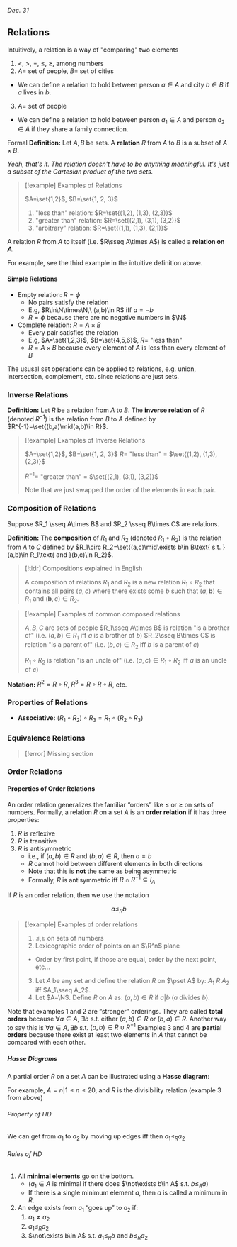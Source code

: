 *Dec. 31*
## Relations

Intuitively, a relation is a way of "comparing" two elements
1. $<$, $>$, $=$, $\leq$, $\geq$, among numbers
2. $A=$ set of people, $B=$ set of cities
  - We can define a relation to hold between person $a\in A$ and city $b\in B$ if $a$ lives in $b$.
3. $A=$ set of people
  - We can define a relation to hold between person $a_1\in A$ and person $a_2\in A$ if they share a family connection.

Formal **Definition:** Let $A,B$ be sets. A **relation** $R$ from $A$ to $B$ is a subset of $A\times B$.

_Yeah, that's it. The relation doesn't have to be anything meaningful. It's just a subset of the Cartesian product of the two sets._

> [!example] Examples of Relations
>
> $A=\set{1,2}$, $B=\set{1, 2, 3}$
>
> 1. "less than" relation: $R=\set{(1,2), (1,3), (2,3)}$
> 2. "greater than" relation: $R=\set{(2,1), (3,1), (3,2)}$
> 3. "arbitrary" relation: $R=\set{(1,1), (1,3), (2,1)}$

A relation $R$ from $A$ to itself (i.e. $R\sseq A\times A$) is called a **relation on $A$**.

For example, see the third example in the intuitive definition above.

#### Simple Relations
- Empty relation: $R=\phi$
  - No pairs satisfy the relation
  - E.g, $R\in\N\times\N,\ (a,b)\in R$ iff $a=-b$
  - $R=\phi$ because there are no negative numbers in $\N$
- Complete relation: $R=A\times B$
  - Every pair satisfies the relation
  - E.g, $A=\set{1,2,3}$, $B=\set{4,5,6}$, $R=$ "less than"
  - $R=A\times B$ because every element of $A$ is less than every element of $B$

The ususal set operations can be applied to relations, e.g. union, intersection, complement, etc. since relations are just sets.

### Inverse Relations
**Definition:** Let $R$ be a relation from $A$ to $B$. The **inverse relation** of $R$ (denoted $R^{-1}$) is the relation from $B$ to $A$ defined by $R^{-1}=\set{(b,a)\mid(a,b)\in R}$.

> [!example] Examples of Inverse Relations
>
> $A=\set{1,2}$, $B=\set{1, 2, 3}$ $R=$ "less than" = $\set{(1,2), (1,3), (2,3)}$
>
> $R^{-1}=$ "greater than" = $\set{(2,1), (3,1), (3,2)}$
>
> Note that we just swapped the order of the elements in each pair.

### Composition of Relations
Suppose $R_1 \sseq A\times B$ and $R_2 \sseq B\times C$ are relations.

**Definition:** The **composition** of $R_1$ and $R_2$ (denoted $R_1\circ R_2$) is the relation from $A$ to $C$ defined by $R_1\circ R_2=\set{(a,c)\mid\exists b\in B\text{ s.t. }(a,b)\in R_1\text{ and }(b,c)\in R_2}$.

> [!tldr] Compositions explained in English
>
> A composition of relations $R_1$ and $R_2$ is a new relation $R_1\circ R_2$ that contains all pairs $(a,c)$ where there exists some $b$ such that $(a,\boldsymbol{b})\in R_1$ and $(\boldsymbol{b},c)\in R_2$.

> [!example] Examples of common composed relations
>
> $A,B,C$ are sets of people
> $R_1\sseq A\times B$ is relation "is a brother of" (i.e. $(a,b)\in R_1$ iff $a$ is a brother of $b$)
> $R_2\sseq B\times C$ is relation "is a parent of" (i.e. $(b,c)\in R_2$ iff $b$ is a parent of $c$)
>
> $R_1\circ R_2$ is relation "is an uncle of" (i.e. $(a,c)\in R_1\circ R_2$ iff $a$ is an uncle of $c$)

**Notation:** $R^2=R\circ R$, $R^3=R\circ R\circ R$, etc.

### Properties of Relations
- **Associative:** $(R_1\circ R_2)\circ R_3=R_1\circ(R_2\circ R_3)$

### Equivalence Relations
> [!error] Missing section
### Order Relations
#### Properties of Order Relations
An order relation generalizes the familiar “orders” like ≤ or ≥ on sets of numbers.
Formally, a relation $R$ on a set $A$ is an **order relation** if it has three properties:

1. $R$ is reflexive
2. $R$ is transitive
3. $R$ is antisymmetric
	- i.e., if $(a,b)\in R$ and $(b,a)\in R$, then $a=b$
	- $R$ cannot hold between different elements in both directions
	- Note that this is **not** the same as being asymmetric
	- Formally, $R$ is antisymmetric iff $R\cap R^{-1}\subseteq I_A$

If $R$ is an order relation, then we use the notation

$$a\leqslant_Rb$$

> [!example] Examples of order relations
> 
> 1. $\leq,\geq$ on sets of numbers
> 2. Lexicographic order of points on an $\R^n$ plane
> 	- Order by first point, if those are equal, order by the next point, etc…
> 3. Let $A$ be any set and define the relation $R$ on $\pset A$ by:
>    $A_1\ R\ A_2$ iff $A_1\sseq A_2$.
>  4.  Let $A=\N$.
>     Define $R$ on $A$ as: $(a,b)\in R$ if $a|b$ ($a$ divides $b$).

Note that examples 1 and 2 are “stronger” orderings. They are called **total orders** because $\forall a \in A$, $\exists b$ s.t. either $(a,b)\in R$ or $(b,a)\in R$.
Another way to say this is $\forall a \in A,\exists b$ s.t. $(a,b)\in R\cup R^{-1}$
Examples 3 and 4 are **partial orders** because there exist at least two elements in $A$ that cannot be compared with each other.

##### Hasse Diagrams
A partial order $R$ on a set $A$ can be illustrated using a **Hasse diagram**:

For example, $A={n|1≤n≤20}$, and $R$ is the divisibility relation (example 3 from above)

###### Property of HD
We can get from $a_1$ to $a_2$ by moving up edges iff then $a_1\leq_Ra_2$
###### Rules of HD
1. All **minimal elements** go on the bottom.
	- ($a_1 \in A$ is minimal if there does $\not\exists b\in A$ s.t. $b\leq_Ra$)
	- If there is a single minimum element $a$, then $a$ is called a minimum in $R$.
2. An edge exists from $a_1$ “goes up” to $a_2$ if:
	1. $a_1 \not= a_2$
	2. $a_1\leq_Ra_2$
	3. $\not\exists b\in A$ s.t. $a_1\leq_Rb$ and $b\leq_Ra_2$